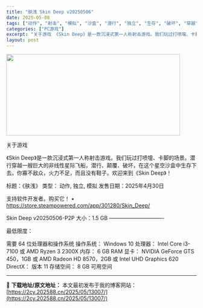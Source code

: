 ```yaml
---
title: "肤浅 Skin Deep v20250506"
date: 2025-05-08
tags: ["动作", "射击", "模拟", "沙盒", "潜行", "独立", "生存", "破坏", "穿越", "第一人称"]
categories: ["PC游戏"]
excerpt: "关于游戏 《Skin Deep》是一款沉浸式第一人称射击游戏。我们玩过打喷嚏、卡脚的场景。潜行穿越一艘巨大的非线性星际飞船，潜行、颠覆、破坏，在这个星空沙盒中生存下去。你寡不敌众，火力不足，而且没有鞋子。欢迎来到《Skin Deep》！ 标题：《肤浅》 类型： 动作, 独立, 模拟 发售日期：202&hellip;"
layout: post
---
```


<img class="aligncenter size-full wp-image-12992" src="https://2cy.202588.cn/wp-content/uploads/2025/05/2025050802545696.webp" alt="" width="460" height="215" />

关于游戏

《Skin Deep》是一款沉浸式第一人称射击游戏。我们玩过打喷嚏、卡脚的场景。潜行穿越一艘巨大的非线性星际飞船，潜行、颠覆、破坏，在这个星空沙盒中生存下去。你寡不敌众，火力不足，而且没有鞋子。欢迎来到《Skin Deep》！

标题：《肤浅》
类型： 动作, 独立, 模拟
发售日期：2025年4月30日

支持软件开发者。购买它！
• https://store.steampowered.com/app/301280/Skin_Deep/

Skin Deep v20250506-P2P
大小：1.5 GB
——————————-

最低限度：

需要 64 位处理器和操作系统
操作系统： Windows 10
处理器： Intel Core i3-7100 或 AMD Ryzen 3 2300X
内存： 6 GB RAM
显卡： NVIDIA GeForce GTS 450，1GB 或 AMD Radeon HD 8570，2GB 或 Intel UHD Graphics 620
DirectX： 版本 11
存储空间： 8 GB 可用空间

---
📖 **下载地址/原文地址：** 本文最初发布于我的博客网站：[https://2cy.202588.cn/2025/05/13007/](https://2cy.202588.cn/2025/05/13007/)
